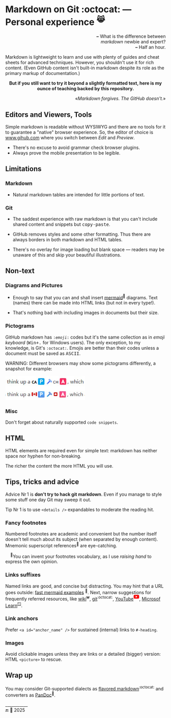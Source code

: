 # Markdown on Git :octocat: &mdash;&thinsp; Personal experience <sup>😹</sup>

<p align="right"><b>&ndash;</b>&nbsp;What is the difference between<br /><i>markdown</i> newbie and expert?<br /><b>&ndash;</b>&nbsp;Half an hour.</p>

Markdown is lightweight to learn and use with plenty of guides and cheat sheets for advanced techniques. However, you shouldn't use it for rich content. (Even GitHub content isn't built-in markdown despite its role as the primary markup of documentation.)

<p align="center"><b>But if you still want to try it beyond a slightly formatted text, here is my ounce of teaching backed by this repository.</b></p>

<p align="right">«<i>Markdown forgives. The GitHub doesn't.</i>»</p>

## Editors and Viewers, Tools

Simple markdown is readable without WYSIWYG and there are no tools for it to guarantee a "native" browser experience. So, the editor of choice is www.gihub.com where you switch between _Edit_ and _Preview_.

* There's no excuse to avoid grammar check browser plugins.
* Always prove the mobile presentation to be legible.

## Limitations

### Markdown

- Natural markdown tables are intended for little portions of text.

### Git

- The saddest experience with raw markdown is that you can't include shared content and snippets but <samp>copy-paste</samp>.

- GitHub removes styles and some other formatting. Thus there are always borders in both markdown and HTML tables.
  
- There's no overlay for image loading but blank space &mdash; readers may be unaware of this and skip your beautiful illustrations.

## Non-text

### Diagrams and Pictures

+ Enough to say that you can and shall insert [mermaid](https://mermaid.js.org)<sup>🔗</sup> diagrams. Text (names) there can be made into HTML links (but not in every type!).

+ That's nothing bad with including images in documents but their size.

### Pictograms

GitHub markdown has <code>:<i>emoji</i>:</code> codes but it's the same collection as in _emoji keyboard_ (<kbd>Win+.</kbd> for Windows users). The only exception, to my knowledge, is Git's <code>:octocat:</code>.
Emojis are better than their codes unless a document must be saved as <samp>ASCII</samp>.

WARNING: Different browsers may show some pictograms differently, a snapshot for example:

<a href="essays/README+/AI-2020s.md#evidence"><img alt="&nbsp;string of emojis presented different" src="../../_rsc/_img/snap/screen/emojis_diff-browsers.jpg" title="&nbsp;Click to see how it looks in yours" /></a>

### Misc

Don't forget about naturally supported `code snippets`.

## HTML

HTML elements are required even for simple text: markdown has neither space nor hyphen for non-breaking.

The richer the content the more HTML you will use.
  
## Tips, tricks and advice

Advice Nr&thinsp;1 is **don't try to hack git markdown**. Even if you manage to style some stuff one day Git may sweep it out.

Tip Nr&nbsp;1 is to use `<details />` expandables to moderate the reading hit.

### Fancy footnotes

Numbered footnotes are academic and convenient but the number itself doesn't tell much about its subject (when separated by enough content). Mnemonic superscript references<sup>🙋</sup> are eye-catching.

&nbsp;&nbsp;&nbsp;&nbsp;<sup>🙋</sup>You can invent your footnotes vocabulary, as I use _raising hand_ to express the own opinion.
    
### Links suffixes

Named links are good, and concise but distracting. You may hint that a URL goes outside: [fast mermaid examples](https://mermaid.js.org/syntax/examples.html) <sup>🔗</sup>. Next, narrow suggestions for frequently referred resources, like 
[wiki](https://wikipedia.org)<sup><b>w</b></sup>, [git](https://github.com)<sup>:octocat:</sup>, [YouTube](https://youtube.com)<sup><picture><img src="../../_rsc/_img/logo/logo-youtube_h12px.jpg" title="link to YouTube video" /></picture></sup>,
[Microsof Learn](https://learn.microsoft.com/)<sup>🪟</sup>.

### <a id="link-achors" />Link anchors

Prefer `<a id="anchor_name" />` for sustained (internal) links to `#-heading`.

### Images

Avoid clickable images unless they are links or a detailed (bigger) version: HTML `<picture>` to rescue.

## Wrap up

You may consider Git-supported dialects as [flavored markdown](https://github.github.com/gfm/)<sup>:octocat:</sup> and converters as [PanDoc](https://pandoc.org)<sup>🔗</sup>.

\___________\
🔚 🌙 2025
